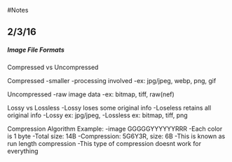 #Notes

## 2/3/16
##### Image File Formats

Compressed vs Uncompressed

Compressed
-smaller
-processing involved
-ex: jpg/jpeg, webp, png, gif

Uncompressed
-raw image data
-ex: bitmap, tiff, raw(nef)

Lossy vs Lossless
-Lossy loses some original info
-Loseless retains all original info
-Lossy ex: jpg/jpeg,
-Lossless ex: bitmap, tiff, png

Compression Algorithm Example:
-image GGGGGYYYYYYRRR
-Each color is 1 byte
-Total size: 14B
-Compression: 5G6Y3R, size: 6B
-This is known as run length compression
-This type of compression doesnt work for everything